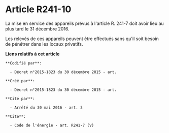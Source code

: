 # Article R241-10

La mise en service des appareils prévus à l'article R. 241-7 doit avoir lieu au plus tard le 31 décembre 2016. 

Les relevés de ces appareils peuvent être effectués sans qu'il soit besoin de pénétrer dans les locaux privatifs.

**Liens relatifs à cet article**

	**Codifié par**:

	  - Décret n°2015-1823 du 30 décembre 2015 - art.

	**Créé par**:

	  - Décret n°2015-1823 du 30 décembre 2015 - art.

	**Cité par**:

	  - Arrêté du 30 mai 2016 - art. 3

	**Cite**:

	  - Code de l'énergie - art. R241-7 (V)
